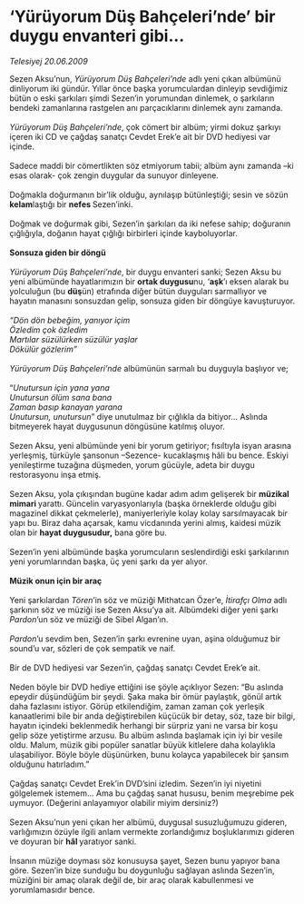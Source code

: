 # ‘Yürüyorum Düş Bahçeleri’nde’ bir duygu envanteri gibi...

*Telesiyej 20.06.2009*

<div class="taraf_structure_2col_1zq">
<div class="margen_n">



 <p>Sezen Aksu’nun, <i>Yürüyorum Düş Bahçeleri’nde</i> adlı yeni çıkan albümünü dinliyorum iki gündür. Yıllar önce başka yorumculardan dinleyip sevdiğimiz bütün o eski şarkıları şimdi Sezen’in yorumundan dinlemek, o şarkıların bendeki zamanlarına rastgelen anı parçacıklarını dinlemek aynı zamanda.<i> <br/><br/>Yürüyorum Düş Bahçeleri’nde</i>, çok cömert bir albüm; yirmi dokuz şarkıyı içeren iki CD ve çağdaş sanatçı Cevdet Erek’e ait bir DVD hediyesi var içinde. <br/><br/>Sadece maddi bir cömertlikten söz etmiyorum tabii; albüm aynı zamanda –ki esas olarak- çok zengin duygular da sunuyor dinleyene. <br/><br/>Doğmakla doğurmanın bir’lik olduğu, aynılaşıp bütünleştiği; sesin ve sözün<b> kelam</b>laştığı bir <b>nefes </b>Sezen’inki. <br/><br/>Doğmak ve doğurmak gibi, Sezen’in şarkıları da iki nefese sahip; doğuranın çığlığıyla, doğanın hayat çığlığı birbirleri içinde kayboluyorlar. <b><br/><br/>Sonsuza giden bir döngü</b><i> <br/><br/>Yürüyorum Düş Bahçeleri’nde</i>, bir duygu envanteri sanki; Sezen Aksu bu yeni albümünde hayatlarımızın bir <b>ortak duygusu</b>nu, ‘<b>aşk</b>’ı eksen alarak bu yolculuğun (bu <b>düş</b>ün) etrafında diğer bütün duyguları sarmallıyor ve hayatın manasını sonsuzdan gelip, sonsuza giden bir döngüye kavuşturuyor.<i> <br/><br/>“Dön dön bebeğim, yanıyor içim <br/>Özledim çok özledim <br/>Martılar süzülürken süzülür yaşlar <br/>Dökülür gözlerim” <br/><br/>Yürüyorum Düş Bahçeleri’nde</i> albümünün sarmalı bu duyguyla başlıyor ve; <br/><br/>“<i>Unutursun için yana yana <br/>Unutursun ölüm sana bana <br/>Zaman basıp kanayan yarana <br/>Unutursun, unutursun</i>” diye unutulmaz bir çığlıkla da bitiyor... Aslında bitmeyerek hayat duygusunun döngüsüne katılmış oluyor. <br/><br/>Sezen Aksu, yeni albümünde yeni bir yorum getiriyor; fısıltıyla isyan arasına yerleşmiş, türküyle şansonun –Sezence- kucaklaşmış hâli bu bence. Eskiyi yenileştirme tuzağına düşmeden, yorum gücüyle, adeta bir duygu restorasyonu inşa etmiş. <br/><br/>Sezen Aksu, yola çıkışından bugüne kadar adım adım gelişerek bir <b>müzikal mimari </b>yarattı. Güncelin varyasyonlarıyla (başka örneklerde olduğu gibi magazinel dikkat çekmelerle), maniyerleriyle kolay kolay sarsılmayacak bir yapı bu. Biraz daha açarsak, kamu vicdanında yerini almış, kaidesi müzik olan bir <b>hayat duygusudur,</b> bana göre bu. <br/><br/>Sezen’in yeni albümünde başka yorumcuların seslendirdiği eski şarkılarının yeni yorumlarından başka, üç yeni şarkı da yer alıyor.<b> <br/><br/>Müzik onun için bir araç</b> <br/><br/>Yeni şarkılardan <i>Tören</i>’in söz ve müziği Mithatcan Özer’e, <i>İtirafçı Olma</i> adlı şarkının söz ve müziği ise Sezen Aksu’ya ait. Albümdeki diğer yeni şarkı <i>Pardon</i>’un söz ve müziği de Sibel Algan’ın. <i><br/><br/>Pardon</i>’u sevdim ben, Sezen’in şarkı evrenine uyan, aşina olduğumuz bir sound’u var, sözleri de çok sempatik ve naif. <br/><br/>Bir de DVD hediyesi var Sezen’in, çağdaş sanatçı Cevdet Erek’e ait. <br/><br/>Neden böyle bir DVD hediye ettiğini ise şöyle açıklıyor Sezen: “Bu aslında epeydir düşündüğüm bir şeydi. Şaka maka bir ömür paylaştık, gönül artık daha fazlasını istiyor. Görüp etkilendiğim, zaman zaman çok yerleşik kanaatlerimi bile bir anda değiştirebilen küçücük bir detay, söz, taze bir bilgi, hayatın içindeki beklenmedik herhangi bir sürpriz yani ne varsa bir koşu gelip söze yetiştirme arzusu. Bu albüm aslında başlamak için iyi bir vesile oldu. Malum, müzik gibi popüler sanatlar büyük kitlelere daha kolaylıkla ulaşabiliyor. Böyle böyle düşünürken, bunu kolayca yapabilecek bir şansım olduğunu hatırladım.” <br/><br/>Çağdaş sanatçı Cevdet Erek’in DVD’sini izledim. Sezen’in iyi niyetini gölgelemek istemem... Ama bu çağdaş sanat hususu, benim meşrebime pek uymuyor. (Değerini anlayamıyor olabilir miyim dersiniz?) <br/><br/>Sezen Aksu’nun yeni çıkan her albümü, duygusal susuzluğumuzu gideren, varlığımızın özüyle ilgili anlam vermekte zorlandığımız boşluklarımızı gideren ve doyuran bir <b>hâl </b>yaratıyor sanki. <br/><br/>İnsanın müziğe doyması söz konusuysa şayet, Sezen bunu yapıyor bana göre. Sezen’in bize sunduğu bu doygunluğu sağlayan aslında Sezen’in, müziğini bir amaç olarak değil de, bir araç olarak kabullenmesi ve yorumlamasıdır bence.</p>
<br/>
<br/>
<br/>



<br/>


<div id="taraf_not">
</div>

</div>


</div>
